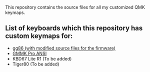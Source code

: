 This repository contains the source files for all my customized QMK keymaps.

## List of keyboards which this repository has custom keymaps for:

- [gg86 (with modified source files for the firmware)](https://github.com/Polygonalr/qmk-firmwares/tree/master/gg86)
- [GMMK Pro ANSI](https://github.com/Polygonalr/qmk-firmwares/tree/master/gmmk-pro)
- KBD67 Lite R1 (To be added)
- Tiger80 (To be added)